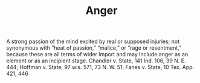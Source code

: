 ---
title: Anger
permalink: "/definitions/anger.html"
body: A strong passion of the mind excited by real or supposed injuries; not synonymous
  with “heat of passion,” “malice,” or “rage or resentment,” because these are all
  terms of wider lmport and may lnclude anger as an element or as an incipient stage.
  Chandler v. State, 141 Ind. 106, 39 N. E. 444; Hoffman v. State, 97 wis. 571, 73
  N. W. 51; Fanes v. State, 10 Tex. App. 421, 446
published_at: '2018-07-07'
layout: post
---